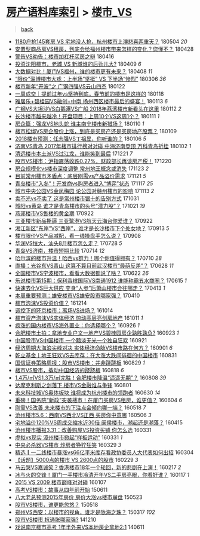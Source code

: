 [房产语料库索引](../../README.md)  > [楼市_VS](楼市_VS.md)
====
> [back](../README.md)

- [1180户抢145套房 VS 宅地没人抢，杭州楼市上演悲喜两重天？](http://jkwz.applinzi.com/ittc/7099212679833191440.html#1180%E6%88%B7%E6%8A%A2145%E5%A5%97%E6%88%BF+VS+%E5%AE%85%E5%9C%B0%E6%B2%A1%E4%BA%BA%E6%8A%A2%EF%BC%8C%E6%9D%AD%E5%B7%9E%E6%A5%BC%E5%B8%82%E4%B8%8A%E6%BC%94%E6%82%B2%E5%96%9C%E4%B8%A4%E9%87%8D%E5%A4%A9%EF%BC%9F) 180504 *20* 
- [安置型商品房VS租房，到底会给福州楼市带来怎样的变化？您懂不？](http://jkwz.applinzi.com/ittc/7097021497073992720.html#%E5%AE%89%E7%BD%AE%E5%9E%8B%E5%95%86%E5%93%81%E6%88%BFVS%E7%A7%9F%E6%88%BF%EF%BC%8C%E5%88%B0%E5%BA%95%E4%BC%9A%E7%BB%99%E7%A6%8F%E5%B7%9E%E6%A5%BC%E5%B8%82%E5%B8%A6%E6%9D%A5%E6%80%8E%E6%A0%B7%E7%9A%84%E5%8F%98%E5%8C%96%EF%BC%9F%E6%82%A8%E6%87%82%E4%B8%8D%EF%BC%9F) 180428  
- [警告VS劝告：楼市加杠杆买房之辩](http://jkwz.applinzi.com/ittc/7092532605830562827.html#%E8%AD%A6%E5%91%8AVS%E5%8A%9D%E5%91%8A%EF%BC%9A%E6%A5%BC%E5%B8%82%E5%8A%A0%E6%9D%A0%E6%9D%86%E4%B9%B0%E6%88%BF%E4%B9%8B%E8%BE%A9) 180416  
- [投资沈阳楼市，老城 VS 新城谁的后劲儿大?](http://jkwz.applinzi.com/ittc/7089957455104836619.html#%E6%8A%95%E8%B5%84%E6%B2%88%E9%98%B3%E6%A5%BC%E5%B8%82%EF%BC%8C%E8%80%81%E5%9F%8E+VS+%E6%96%B0%E5%9F%8E%E8%B0%81%E7%9A%84%E5%90%8E%E5%8A%B2%E5%84%BF%E5%A4%A7%3F) 180409 *6* 
- [大数据对比！厦门VS福州，谁的楼市更有未来？](http://jkwz.applinzi.com/ittc/7089519555175252998.html#%E5%A4%A7%E6%95%B0%E6%8D%AE%E5%AF%B9%E6%AF%94%EF%BC%81%E5%8E%A6%E9%97%A8VS%E7%A6%8F%E5%B7%9E%EF%BC%8C%E8%B0%81%E7%9A%84%E6%A5%BC%E5%B8%82%E6%9B%B4%E6%9C%89%E6%9C%AA%E6%9D%A5%EF%BC%9F) 180408 *11* 
- [“限价”淄博楼市大戏：上半场“坚挺” VS 下半场“惨烈”](http://jkwz.applinzi.com/ittc/7077357061245764614.html#%E2%80%9C%E9%99%90%E4%BB%B7%E2%80%9D%E6%B7%84%E5%8D%9A%E6%A5%BC%E5%B8%82%E5%A4%A7%E6%88%8F%EF%BC%9A%E4%B8%8A%E5%8D%8A%E5%9C%BA%E2%80%9C%E5%9D%9A%E6%8C%BA%E2%80%9D+VS+%E4%B8%8B%E5%8D%8A%E5%9C%BA%E2%80%9C%E6%83%A8%E7%83%88%E2%80%9D) 180306 *36* 
- [楼市新年“开波”之 广钢四强VS云山四杰](http://jkwz.applinzi.com/ittc/7061347400419902475.html#%E6%A5%BC%E5%B8%82%E6%96%B0%E5%B9%B4%E2%80%9C%E5%BC%80%E6%B3%A2%E2%80%9D%E4%B9%8B+%E5%B9%BF%E9%92%A2%E5%9B%9B%E5%BC%BAVS%E4%BA%91%E5%B1%B1%E5%9B%9B%E6%9D%B0) 180122  
- [一周成交｜提前过年vs坚持到底，春节前的楼市是这样的](http://jkwz.applinzi.com/ittc/7059912278722216976.html#%E4%B8%80%E5%91%A8%E6%88%90%E4%BA%A4%EF%BD%9C%E6%8F%90%E5%89%8D%E8%BF%87%E5%B9%B4vs%E5%9D%9A%E6%8C%81%E5%88%B0%E5%BA%95%EF%BC%8C%E6%98%A5%E8%8A%82%E5%89%8D%E7%9A%84%E6%A5%BC%E5%B8%82%E6%98%AF%E8%BF%99%E6%A0%B7%E7%9A%84) 180118  
- [雅居乐+碧桂园VS融创+中南 扬州西区楼市最后的盛宴！](http://jkwz.applinzi.com/ittc/7058075019395990539.html#%E9%9B%85%E5%B1%85%E4%B9%90%2B%E7%A2%A7%E6%A1%82%E5%9B%ADVS%E8%9E%8D%E5%88%9B%2B%E4%B8%AD%E5%8D%97+%E6%89%AC%E5%B7%9E%E8%A5%BF%E5%8C%BA%E6%A5%BC%E5%B8%82%E6%9C%80%E5%90%8E%E7%9A%84%E7%9B%9B%E5%AE%B4%EF%BC%81) 180113 *6* 
- [广钢VS大坦沙VS白鹅潭VS广船 2018年荔湾楼市新看头在这里](http://jkwz.applinzi.com/ittc/7057739521242694662.html#%E5%B9%BF%E9%92%A2VS%E5%A4%A7%E5%9D%A6%E6%B2%99VS%E7%99%BD%E9%B9%85%E6%BD%ADVS%E5%B9%BF%E8%88%B9+2018%E5%B9%B4%E8%8D%94%E6%B9%BE%E6%A5%BC%E5%B8%82%E6%96%B0%E7%9C%8B%E5%A4%B4%E5%9C%A8%E8%BF%99%E9%87%8C) 180112 *2* 
- [长沙楼市越来越冷！开盘项目：上周10个VS这周1个？](http://jkwz.applinzi.com/ittc/7057264367827944459.html#%E9%95%BF%E6%B2%99%E6%A5%BC%E5%B8%82%E8%B6%8A%E6%9D%A5%E8%B6%8A%E5%86%B7%EF%BC%81%E5%BC%80%E7%9B%98%E9%A1%B9%E7%9B%AE%EF%BC%9A%E4%B8%8A%E5%91%A810%E4%B8%AAVS%E8%BF%99%E5%91%A81%E4%B8%AA%EF%BC%9F) 180111 *1* 
- [房企篇：强龙VS地头蛇 谁主南宁楼市新猎场？](http://jkwz.applinzi.com/ittc/7056909270241510406.html#%E6%88%BF%E4%BC%81%E7%AF%87%EF%BC%9A%E5%BC%BA%E9%BE%99VS%E5%9C%B0%E5%A4%B4%E8%9B%87+%E8%B0%81%E4%B8%BB%E5%8D%97%E5%AE%81%E6%A5%BC%E5%B8%82%E6%96%B0%E7%8C%8E%E5%9C%BA%EF%BC%9F) 180110 *1* 
- [楼市松绑VS房企股价上涨，到底是买房产还是买房地产股票？](http://jkwz.applinzi.com/ittc/7056575445208663056.html#%E6%A5%BC%E5%B8%82%E6%9D%BE%E7%BB%91VS%E6%88%BF%E4%BC%81%E8%82%A1%E4%BB%B7%E4%B8%8A%E6%B6%A8%EF%BC%8C%E5%88%B0%E5%BA%95%E6%98%AF%E4%B9%B0%E6%88%BF%E4%BA%A7%E8%BF%98%E6%98%AF%E4%B9%B0%E6%88%BF%E5%9C%B0%E4%BA%A7%E8%82%A1%E7%A5%A8%EF%BC%9F) 180109  
- [2018楼市预测：任志强VS丁祖昱，你听谁的？](http://jkwz.applinzi.com/ittc/7055254238987289610.html#2018%E6%A5%BC%E5%B8%82%E9%A2%84%E6%B5%8B%EF%BC%9A%E4%BB%BB%E5%BF%97%E5%BC%BAVS%E4%B8%81%E7%A5%96%E6%98%B1%EF%BC%8C%E4%BD%A0%E5%90%AC%E8%B0%81%E7%9A%84%EF%BC%9F) 180106 *5* 
- [济南VS青岛 2017年楼市排行榜对对碰 中海济南登顶 万科青岛折桂](http://jkwz.applinzi.com/ittc/7053939300251468810.html#%E6%B5%8E%E5%8D%97VS%E9%9D%92%E5%B2%9B+2017%E5%B9%B4%E6%A5%BC%E5%B8%82%E6%8E%92%E8%A1%8C%E6%A6%9C%E5%AF%B9%E5%AF%B9%E7%A2%B0+%E4%B8%AD%E6%B5%B7%E6%B5%8E%E5%8D%97%E7%99%BB%E9%A1%B6+%E4%B8%87%E7%A7%91%E9%9D%92%E5%B2%9B%E6%8A%98%E6%A1%82) 180102 *1* 
- [清远楼市本土派VS过江龙，谁能笑到最后](http://jkwz.applinzi.com/ittc/7049659827540722704.html#%E6%B8%85%E8%BF%9C%E6%A5%BC%E5%B8%82%E6%9C%AC%E5%9C%9F%E6%B4%BEVS%E8%BF%87%E6%B1%9F%E9%BE%99%EF%BC%8C%E8%B0%81%E8%83%BD%E7%AC%91%E5%88%B0%E6%9C%80%E5%90%8E) 171221 *7* 
- [股市VS楼市：沪指震荡收跌0.27%，财政部长再谈房产税！](http://jkwz.applinzi.com/ittc/7049214255801304081.html#%E8%82%A1%E5%B8%82VS%E6%A5%BC%E5%B8%82%EF%BC%9A%E6%B2%AA%E6%8C%87%E9%9C%87%E8%8D%A1%E6%94%B6%E8%B7%8C0.27%25%EF%BC%8C%E8%B4%A2%E6%94%BF%E9%83%A8%E9%95%BF%E5%86%8D%E8%B0%88%E6%88%BF%E4%BA%A7%E7%A8%8E%EF%BC%81) 171220  
- [房企规模化vs楼市深度调整 常州地王概念或消失](http://jkwz.applinzi.com/ittc/7039161065508701201.html#%E6%88%BF%E4%BC%81%E8%A7%84%E6%A8%A1%E5%8C%96vs%E6%A5%BC%E5%B8%82%E6%B7%B1%E5%BA%A6%E8%B0%83%E6%95%B4+%E5%B8%B8%E5%B7%9E%E5%9C%B0%E7%8E%8B%E6%A6%82%E5%BF%B5%E6%88%96%E6%B6%88%E5%A4%B1) 171123 *2* 
- [目前常州楼市矛盾点：底层刚需vs产品溢价需求](http://jkwz.applinzi.com/ittc/7038427051495785488.html#%E7%9B%AE%E5%89%8D%E5%B8%B8%E5%B7%9E%E6%A5%BC%E5%B8%82%E7%9F%9B%E7%9B%BE%E7%82%B9%EF%BC%9A%E5%BA%95%E5%B1%82%E5%88%9A%E9%9C%80vs%E4%BA%A7%E5%93%81%E6%BA%A2%E4%BB%B7%E9%9C%80%E6%B1%82) 171121 *5* 
- [青岛楼市“入冬”！开发商vs购房者进入“博弈”状态](http://jkwz.applinzi.com/ittc/7036977052048180240.html#%E9%9D%92%E5%B2%9B%E6%A5%BC%E5%B8%82%E2%80%9C%E5%85%A5%E5%86%AC%E2%80%9D%EF%BC%81%E5%BC%80%E5%8F%91%E5%95%86vs%E8%B4%AD%E6%88%BF%E8%80%85%E8%BF%9B%E5%85%A5%E2%80%9C%E5%8D%9A%E5%BC%88%E2%80%9D%E7%8A%B6%E6%80%81) 171117 *25* 
- [城市中央公园VS金凤梅园 论公园对赣州楼市的影响](http://jkwz.applinzi.com/ittc/7035476794663240720.html#%E5%9F%8E%E5%B8%82%E4%B8%AD%E5%A4%AE%E5%85%AC%E5%9B%ADVS%E9%87%91%E5%87%A4%E6%A2%85%E5%9B%AD+%E8%AE%BA%E5%85%AC%E5%9B%AD%E5%AF%B9%E8%B5%A3%E5%B7%9E%E6%A5%BC%E5%B8%82%E7%9A%84%E5%BD%B1%E5%93%8D) 171113 *2* 
- [卖不光vs不卖了 这是常州楼市银十的告别方式](http://jkwz.applinzi.com/ittc/7030615470393263121.html#%E5%8D%96%E4%B8%8D%E5%85%89vs%E4%B8%8D%E5%8D%96%E4%BA%86+%E8%BF%99%E6%98%AF%E5%B8%B8%E5%B7%9E%E6%A5%BC%E5%B8%82%E9%93%B6%E5%8D%81%E7%9A%84%E5%91%8A%E5%88%AB%E6%96%B9%E5%BC%8F) 171031  
- [城阳vs黄岛 谁才是青岛楼市的头号“潜力股”？](http://jkwz.applinzi.com/ittc/7026783398515966993.html#%E5%9F%8E%E9%98%B3vs%E9%BB%84%E5%B2%9B+%E8%B0%81%E6%89%8D%E6%98%AF%E9%9D%92%E5%B2%9B%E6%A5%BC%E5%B8%82%E7%9A%84%E5%A4%B4%E5%8F%B7%E2%80%9C%E6%BD%9C%E5%8A%9B%E8%82%A1%E2%80%9D%EF%BC%9F) 171021 *19* 
- [燕郊楼市VS售楼的黄金期](http://jkwz.applinzi.com/ittc/7016243831966794768.html#%E7%87%95%E9%83%8A%E6%A5%BC%E5%B8%82VS%E5%94%AE%E6%A5%BC%E7%9A%84%E9%BB%84%E9%87%91%E6%9C%9F) 170922  
- [三亚楼市新品撕逼 三亚鹭港VS航天云海台你爱谁？](http://jkwz.applinzi.com/ittc/7016154326861612048.html#%E4%B8%89%E4%BA%9A%E6%A5%BC%E5%B8%82%E6%96%B0%E5%93%81%E6%92%95%E9%80%BC+%E4%B8%89%E4%BA%9A%E9%B9%AD%E6%B8%AFVS%E8%88%AA%E5%A4%A9%E4%BA%91%E6%B5%B7%E5%8F%B0%E4%BD%A0%E7%88%B1%E8%B0%81%EF%BC%9F) 170922  
- [湘江新区“东岸”VS“西岸”，谁才是长沙楼市下个处女地？](http://jkwz.applinzi.com/ittc/7012803025884939281.html#%E6%B9%98%E6%B1%9F%E6%96%B0%E5%8C%BA%E2%80%9C%E4%B8%9C%E5%B2%B8%E2%80%9DVS%E2%80%9C%E8%A5%BF%E5%B2%B8%E2%80%9D%EF%BC%8C%E8%B0%81%E6%89%8D%E6%98%AF%E9%95%BF%E6%B2%99%E6%A5%BC%E5%B8%82%E4%B8%8B%E4%B8%AA%E5%A4%84%E5%A5%B3%E5%9C%B0%EF%BC%9F) 170913 *5* 
- [楼市限价VS产品减配，看一线操盘手怎么说？](http://jkwz.applinzi.com/ittc/7011028423886242832.html#%E6%A5%BC%E5%B8%82%E9%99%90%E4%BB%B7VS%E4%BA%A7%E5%93%81%E5%87%8F%E9%85%8D%EF%BC%8C%E7%9C%8B%E4%B8%80%E7%BA%BF%E6%93%8D%E7%9B%98%E6%89%8B%E6%80%8E%E4%B9%88%E8%AF%B4%EF%BC%9F) 170908  
- [华润VS恒大，汕头8月楼市怎么走？](http://jkwz.applinzi.com/ittc/6995362000769909777.html#%E5%8D%8E%E6%B6%A6VS%E6%81%92%E5%A4%A7%EF%BC%8C%E6%B1%95%E5%A4%B48%E6%9C%88%E6%A5%BC%E5%B8%82%E6%80%8E%E4%B9%88%E8%B5%B0%EF%BC%9F) 170728 *5* 
- [青岛VS济南，楼市短期比较](http://jkwz.applinzi.com/ittc/6990091366892569616.html#%E9%9D%92%E5%B2%9BVS%E6%B5%8E%E5%8D%97%EF%BC%8C%E6%A5%BC%E5%B8%82%E7%9F%AD%E6%9C%9F%E6%AF%94%E8%BE%83) 170714 *12* 
- [哈尔滨的楼市升温！哈西vs群力！哪个你值得拥有？](http://jkwz.applinzi.com/ittc/6988673299872482309.html#%E5%93%88%E5%B0%94%E6%BB%A8%E7%9A%84%E6%A5%BC%E5%B8%82%E5%8D%87%E6%B8%A9%EF%BC%81%E5%93%88%E8%A5%BFvs%E7%BE%A4%E5%8A%9B%EF%BC%81%E5%93%AA%E4%B8%AA%E4%BD%A0%E5%80%BC%E5%BE%97%E6%8B%A5%E6%9C%89%EF%BC%9F) 170710 *28* 
- [直播：光谷东VS青山 这算不算目前武汉楼市“最萌反差”？](http://jkwz.applinzi.com/ittc/6984286039626482693.html#%E7%9B%B4%E6%92%AD%EF%BC%9A%E5%85%89%E8%B0%B7%E4%B8%9CVS%E9%9D%92%E5%B1%B1+%E8%BF%99%E7%AE%97%E4%B8%8D%E7%AE%97%E7%9B%AE%E5%89%8D%E6%AD%A6%E6%B1%89%E6%A5%BC%E5%B8%82%E2%80%9C%E6%9C%80%E8%90%8C%E5%8F%8D%E5%B7%AE%E2%80%9D%EF%BC%9F) 170628 *11* 
- [全国楼市VS宁波楼市，看看大数据都说了啥？](http://jkwz.applinzi.com/ittc/6982004447335941125.html#%E5%85%A8%E5%9B%BD%E6%A5%BC%E5%B8%82VS%E5%AE%81%E6%B3%A2%E6%A5%BC%E5%B8%82%EF%BC%8C%E7%9C%8B%E7%9C%8B%E5%A4%A7%E6%95%B0%E6%8D%AE%E9%83%BD%E8%AF%B4%E4%BA%86%E5%95%A5%EF%BC%9F) 170622 *26* 
- [乐说楼市第15期：保利香槟国际VS南通1912 谁能称霸五水商圈？](http://jkwz.applinzi.com/ittc/6979415651805299717.html#%E4%B9%90%E8%AF%B4%E6%A5%BC%E5%B8%82%E7%AC%AC15%E6%9C%9F%EF%BC%9A%E4%BF%9D%E5%88%A9%E9%A6%99%E6%A7%9F%E5%9B%BD%E9%99%85VS%E5%8D%97%E9%80%9A1912+%E8%B0%81%E8%83%BD%E7%A7%B0%E9%9C%B8%E4%BA%94%E6%B0%B4%E5%95%86%E5%9C%88%EF%BC%9F) 170615 *1* 
- [快速去化VS巨大供应 变身“人参”后萧山楼市会往哪走？](http://jkwz.applinzi.com/ittc/6956026626793014276.html#%E5%BF%AB%E9%80%9F%E5%8E%BB%E5%8C%96VS%E5%B7%A8%E5%A4%A7%E4%BE%9B%E5%BA%94+%E5%8F%98%E8%BA%AB%E2%80%9C%E4%BA%BA%E5%8F%82%E2%80%9D%E5%90%8E%E8%90%A7%E5%B1%B1%E6%A5%BC%E5%B8%82%E4%BC%9A%E5%BE%80%E5%93%AA%E8%B5%B0%EF%BC%9F) 170413 *1* 
- [本周重要预测：雄安楼市VS雄安股市哪家强？](http://jkwz.applinzi.com/ittc/6953855002136282117.html#%E6%9C%AC%E5%91%A8%E9%87%8D%E8%A6%81%E9%A2%84%E6%B5%8B%EF%BC%9A%E9%9B%84%E5%AE%89%E6%A5%BC%E5%B8%82VS%E9%9B%84%E5%AE%89%E8%82%A1%E5%B8%82%E5%93%AA%E5%AE%B6%E5%BC%BA%EF%BC%9F) 170410  
- [楼市泡沫VS投资价值？](http://jkwz.applinzi.com/ittc/6911511203158688773.html#%E6%A5%BC%E5%B8%82%E6%B3%A1%E6%B2%ABVS%E6%8A%95%E8%B5%84%E4%BB%B7%E5%80%BC%EF%BC%9F) 161214  
- [调控下的环京楼市：离场VS进场？](http://jkwz.applinzi.com/ittc/6888670168158307332.html#%E8%B0%83%E6%8E%A7%E4%B8%8B%E7%9A%84%E7%8E%AF%E4%BA%AC%E6%A5%BC%E5%B8%82%EF%BC%9A%E7%A6%BB%E5%9C%BAVS%E8%BF%9B%E5%9C%BA%EF%BC%9F) 161014  
- [楼市资产泡沫VS实体经济   惊动高层亮剑房地产](http://jkwz.applinzi.com/ittc/6887840226973582340.html#%E6%A5%BC%E5%B8%82%E8%B5%84%E4%BA%A7%E6%B3%A1%E6%B2%ABVS%E5%AE%9E%E4%BD%93%E7%BB%8F%E6%B5%8E+++%E6%83%8A%E5%8A%A8%E9%AB%98%E5%B1%82%E4%BA%AE%E5%89%91%E6%88%BF%E5%9C%B0%E4%BA%A7) 161011 *1* 
- [疯涨的国内楼市VS海外置业：你选择哪个？](http://jkwz.applinzi.com/ittc/6882088616905409540.html#%E7%96%AF%E6%B6%A8%E7%9A%84%E5%9B%BD%E5%86%85%E6%A5%BC%E5%B8%82VS%E6%B5%B7%E5%A4%96%E7%BD%AE%E4%B8%9A%EF%BC%9A%E4%BD%A0%E9%80%89%E6%8B%A9%E5%93%AA%E4%B8%AA%EF%BC%9F) 160926 *1* 
- [合肥楼市土拍：拿地专业户文一地产VS碧桂园房企孰胜孰负?](http://jkwz.applinzi.com/ittc/6881011969112425476.html#%E5%90%88%E8%82%A5%E6%A5%BC%E5%B8%82%E5%9C%9F%E6%8B%8D%EF%BC%9A%E6%8B%BF%E5%9C%B0%E4%B8%93%E4%B8%9A%E6%88%B7%E6%96%87%E4%B8%80%E5%9C%B0%E4%BA%A7VS%E7%A2%A7%E6%A1%82%E5%9B%AD%E6%88%BF%E4%BC%81%E5%AD%B0%E8%83%9C%E5%AD%B0%E8%B4%9F%3F) 160923 *1* 
- [中国股市VS中国楼市  一个黯淡无光一个独自狂欢](http://jkwz.applinzi.com/ittc/6880275233705034757.html#%E4%B8%AD%E5%9B%BD%E8%82%A1%E5%B8%82VS%E4%B8%AD%E5%9B%BD%E6%A5%BC%E5%B8%82++%E4%B8%80%E4%B8%AA%E9%BB%AF%E6%B7%A1%E6%97%A0%E5%85%89%E4%B8%80%E4%B8%AA%E7%8B%AC%E8%87%AA%E7%8B%82%E6%AC%A2) 160921  
- [经济周期大海浪尖峰对决  实体经济命脉VS楼市路在何方？](http://jkwz.applinzi.com/ittc/6873002464650986501.html#%E7%BB%8F%E6%B5%8E%E5%91%A8%E6%9C%9F%E5%A4%A7%E6%B5%B7%E6%B5%AA%E5%B0%96%E5%B3%B0%E5%AF%B9%E5%86%B3++%E5%AE%9E%E4%BD%93%E7%BB%8F%E6%B5%8E%E5%91%BD%E8%84%89VS%E6%A5%BC%E5%B8%82%E8%B7%AF%E5%9C%A8%E4%BD%95%E6%96%B9%EF%BC%9F) 160901 *6* 
- [乾立基金丨地王狂欢VS去库存：在大涨大跌间徘徊的中国楼市](http://jkwz.applinzi.com/ittc/6872478689954104325.html#%E4%B9%BE%E7%AB%8B%E5%9F%BA%E9%87%91%E4%B8%A8%E5%9C%B0%E7%8E%8B%E7%8B%82%E6%AC%A2VS%E5%8E%BB%E5%BA%93%E5%AD%98%EF%BC%9A%E5%9C%A8%E5%A4%A7%E6%B6%A8%E5%A4%A7%E8%B7%8C%E9%97%B4%E5%BE%98%E5%BE%8A%E7%9A%84%E4%B8%AD%E5%9B%BD%E6%A5%BC%E5%B8%82) 160831  
- [国信证券策略周报：股市VS楼市：并非跷跷板](http://jkwz.applinzi.com/ittc/6871735588075602948.html#%E5%9B%BD%E4%BF%A1%E8%AF%81%E5%88%B8%E7%AD%96%E7%95%A5%E5%91%A8%E6%8A%A5%EF%BC%9A%E8%82%A1%E5%B8%82VS%E6%A5%BC%E5%B8%82%EF%BC%9A%E5%B9%B6%E9%9D%9E%E8%B7%B7%E8%B7%B7%E6%9D%BF) 160829 *1* 
- [楼市VS股市，撬动中国经济的跷跷板](http://jkwz.applinzi.com/ittc/6867732935498793989.html#%E6%A5%BC%E5%B8%82VS%E8%82%A1%E5%B8%82%EF%BC%8C%E6%92%AC%E5%8A%A8%E4%B8%AD%E5%9B%BD%E7%BB%8F%E6%B5%8E%E7%9A%84%E8%B7%B7%E8%B7%B7%E6%9D%BF) 160818 *6* 
- [1.4万/㎡VS1.3万/㎡完胜！合肥楼市降温“遥遥无期”？](http://jkwz.applinzi.com/ittc/6863921201013064708.html#1.4%E4%B8%87%2F%E3%8E%A1VS1.3%E4%B8%87%2F%E3%8E%A1%E5%AE%8C%E8%83%9C%EF%BC%81%E5%90%88%E8%82%A5%E6%A5%BC%E5%B8%82%E9%99%8D%E6%B8%A9%E2%80%9C%E9%81%A5%E9%81%A5%E6%97%A0%E6%9C%9F%E2%80%9D%EF%BC%9F) 160808 *39* 
- [达摩克利斯之剑落下 楼市VS金融谁与争锋](http://jkwz.applinzi.com/ittc/6861483538976867332.html#%E8%BE%BE%E6%91%A9%E5%85%8B%E5%88%A9%E6%96%AF%E4%B9%8B%E5%89%91%E8%90%BD%E4%B8%8B+%E6%A5%BC%E5%B8%82VS%E9%87%91%E8%9E%8D%E8%B0%81%E4%B8%8E%E4%BA%89%E9%94%8B) 160801  
- [未来科技城VS奥体板块 谁将成为杭州楼市的领跑者](http://jkwz.applinzi.com/ittc/6849419562407429125.html#%E6%9C%AA%E6%9D%A5%E7%A7%91%E6%8A%80%E5%9F%8EVS%E5%A5%A5%E4%BD%93%E6%9D%BF%E5%9D%97+%E8%B0%81%E5%B0%86%E6%88%90%E4%B8%BA%E6%9D%AD%E5%B7%9E%E6%A5%BC%E5%B8%82%E7%9A%84%E9%A2%86%E8%B7%91%E8%80%85) 160630 *14* 
- [重磅！国务院“新政”突袭楼市！在厦门买房VS租房，谁更值？](http://jkwz.applinzi.com/ittc/6840013925558780933.html#%E9%87%8D%E7%A3%85%EF%BC%81%E5%9B%BD%E5%8A%A1%E9%99%A2%E2%80%9C%E6%96%B0%E6%94%BF%E2%80%9D%E7%AA%81%E8%A2%AD%E6%A5%BC%E5%B8%82%EF%BC%81%E5%9C%A8%E5%8E%A6%E9%97%A8%E4%B9%B0%E6%88%BFVS%E7%A7%9F%E6%88%BF%EF%BC%8C%E8%B0%81%E6%9B%B4%E5%80%BC%EF%BC%9F) 160604 *6* 
- [刚需VS改善 未来楼市的下注点会倾向哪一端？](http://jkwz.applinzi.com/ittc/6832779059435930628.html#%E5%88%9A%E9%9C%80VS%E6%94%B9%E5%96%84+%E6%9C%AA%E6%9D%A5%E6%A5%BC%E5%B8%82%E7%9A%84%E4%B8%8B%E6%B3%A8%E7%82%B9%E4%BC%9A%E5%80%BE%E5%90%91%E5%93%AA%E4%B8%80%E7%AB%AF%EF%BC%9F) 160518 *7* 
- [沧州楼市5.6：西南VS西北VS正西 买房你中意哪](http://jkwz.applinzi.com/ittc/6829025269968798724.html#%E6%B2%A7%E5%B7%9E%E6%A5%BC%E5%B8%825.6%EF%BC%9A%E8%A5%BF%E5%8D%97VS%E8%A5%BF%E5%8C%97VS%E6%AD%A3%E8%A5%BF+%E4%B9%B0%E6%88%BF%E4%BD%A0%E4%B8%AD%E6%84%8F%E5%93%AA) 160506 *3* 
- [宅地溢价120%VS周成交缩水近30倍 闽侯楼市，潮起还是潮落？](http://jkwz.applinzi.com/ittc/6821384799167972357.html#%E5%AE%85%E5%9C%B0%E6%BA%A2%E4%BB%B7120%25VS%E5%91%A8%E6%88%90%E4%BA%A4%E7%BC%A9%E6%B0%B4%E8%BF%9130%E5%80%8D+%E9%97%BD%E4%BE%AF%E6%A5%BC%E5%B8%82%EF%BC%8C%E6%BD%AE%E8%B5%B7%E8%BF%98%E6%98%AF%E6%BD%AE%E8%90%BD%EF%BC%9F) 160415  
- [沧州楼市播报3.31：改善购屋VS投资买铺 你怎么选](http://jkwz.applinzi.com/ittc/6815668740876141573.html#%E6%B2%A7%E5%B7%9E%E6%A5%BC%E5%B8%82%E6%92%AD%E6%8A%A53.31%EF%BC%9A%E6%94%B9%E5%96%84%E8%B4%AD%E5%B1%8BVS%E6%8A%95%E8%B5%84%E4%B9%B0%E9%93%BA+%E4%BD%A0%E6%80%8E%E4%B9%88%E9%80%89) 160331  
- [虚拟vs现实 漳州楼市掀起“样板运动”](http://jkwz.applinzi.com/ittc/6815667921313334277.html#%E8%99%9A%E6%8B%9Fvs%E7%8E%B0%E5%AE%9E+%E6%BC%B3%E5%B7%9E%E6%A5%BC%E5%B8%82%E6%8E%80%E8%B5%B7%E2%80%9C%E6%A0%B7%E6%9D%BF%E8%BF%90%E5%8A%A8%E2%80%9D) 160331 *1* 
- [中央必杀器VS楼市 炒房者狰狞狂笑](http://jkwz.applinzi.com/ittc/6814730219961189380.html#%E4%B8%AD%E5%A4%AE%E5%BF%85%E6%9D%80%E5%99%A8VS%E6%A5%BC%E5%B8%82+%E7%82%92%E6%88%BF%E8%80%85%E7%8B%B0%E7%8B%9E%E7%8B%82%E7%AC%91) 160329 *3* 
- [精选┃一二线楼市暴涨vs66亿平米库存看政协委员人大代表如何出招](http://jkwz.applinzi.com/ittc/6805828452791878661.html#%E7%B2%BE%E9%80%89%E2%94%83%E4%B8%80%E4%BA%8C%E7%BA%BF%E6%A5%BC%E5%B8%82%E6%9A%B4%E6%B6%A8vs66%E4%BA%BF%E5%B9%B3%E7%B1%B3%E5%BA%93%E5%AD%98%E7%9C%8B%E6%94%BF%E5%8D%8F%E5%A7%94%E5%91%98%E4%BA%BA%E5%A4%A7%E4%BB%A3%E8%A1%A8%E5%A6%82%E4%BD%95%E5%87%BA%E6%8B%9B) 160304  
- [【话题】5000点的楼市 VS 2600点的股市](http://jkwz.applinzi.com/ittc/6804326483212370949.html#%E3%80%90%E8%AF%9D%E9%A2%98%E3%80%915000%E7%82%B9%E7%9A%84%E6%A5%BC%E5%B8%82+VS+2600%E7%82%B9%E7%9A%84%E8%82%A1%E5%B8%82) 160229 *3* 
- [马云哭VS嘉诚笑？香港楼市18年一个轮回，新的悲剧在上演！](http://jkwz.applinzi.com/ittc/6799854263698195461.html#%E9%A9%AC%E4%BA%91%E5%93%ADVS%E5%98%89%E8%AF%9A%E7%AC%91%EF%BC%9F%E9%A6%99%E6%B8%AF%E6%A5%BC%E5%B8%8218%E5%B9%B4%E4%B8%80%E4%B8%AA%E8%BD%AE%E5%9B%9E%EF%BC%8C%E6%96%B0%E7%9A%84%E6%82%B2%E5%89%A7%E5%9C%A8%E4%B8%8A%E6%BC%94%EF%BC%81) 160217 *2* 
- [冰与火的交锋！厦门一手楼市冷清开年VS二手房亮眼，你看好谁？](http://jkwz.applinzi.com/ittc/6788205330563597317.html#%E5%86%B0%E4%B8%8E%E7%81%AB%E7%9A%84%E4%BA%A4%E9%94%8B%EF%BC%81%E5%8E%A6%E9%97%A8%E4%B8%80%E6%89%8B%E6%A5%BC%E5%B8%82%E5%86%B7%E6%B8%85%E5%BC%80%E5%B9%B4VS%E4%BA%8C%E6%89%8B%E6%88%BF%E4%BA%AE%E7%9C%BC%EF%BC%8C%E4%BD%A0%E7%9C%8B%E5%A5%BD%E8%B0%81%EF%BC%9F) 160117 *1* 
- [2015 VS 2009 楼市巅峰对对碰](http://jkwz.applinzi.com/ittc/6784606019439297541.html#2015+VS+2009+%E6%A5%BC%E5%B8%82%E5%B7%85%E5%B3%B0%E5%AF%B9%E5%AF%B9%E7%A2%B0) 160107  
- [高考VS楼市：故事从四年前开始](http://jkwz.applinzi.com/ittc/547650611419107356.html#%E9%AB%98%E8%80%83VS%E6%A5%BC%E5%B8%82%EF%BC%9A%E6%95%85%E4%BA%8B%E4%BB%8E%E5%9B%9B%E5%B9%B4%E5%89%8D%E5%BC%80%E5%A7%8B) 150611  
- [八大老总预测2015年房价 房价大涨vs楼市崩盘](http://jkwz.applinzi.com/ittc/547650611416201235.html#%E5%85%AB%E5%A4%A7%E8%80%81%E6%80%BB%E9%A2%84%E6%B5%8B2015%E5%B9%B4%E6%88%BF%E4%BB%B7+%E6%88%BF%E4%BB%B7%E5%A4%A7%E6%B6%A8vs%E6%A5%BC%E5%B8%82%E5%B4%A9%E7%9B%98) 150523  
- [股市VS楼市，谁更能忽悠？](http://jkwz.applinzi.com/ittc/547650611409831691.html#%E8%82%A1%E5%B8%82VS%E6%A5%BC%E5%B8%82%EF%BC%8C%E8%B0%81%E6%9B%B4%E8%83%BD%E5%BF%BD%E6%82%A0%EF%BC%9F) 150518  
- [郑州VS西安：以楼市的视角，谁才是陇海之珠？](http://jkwz.applinzi.com/ittc/547650611393478085.html#%E9%83%91%E5%B7%9EVS%E8%A5%BF%E5%AE%89%EF%BC%9A%E4%BB%A5%E6%A5%BC%E5%B8%82%E7%9A%84%E8%A7%86%E8%A7%92%EF%BC%8C%E8%B0%81%E6%89%8D%E6%98%AF%E9%99%87%E6%B5%B7%E4%B9%8B%E7%8F%A0%EF%BC%9F) 150317 *102* 
- [股市VS楼市 抗通胀哪家强?](http://jkwz.applinzi.com/ittc/547650611380305937.html#%E8%82%A1%E5%B8%82VS%E6%A5%BC%E5%B8%82+%E6%8A%97%E9%80%9A%E8%83%80%E5%93%AA%E5%AE%B6%E5%BC%BA%3F) 141210  
- [戏说南京楼市高考 1年半外来VS本地房企拿地2:1](http://jkwz.applinzi.com/ittc/547650611366274839.html#%E6%88%8F%E8%AF%B4%E5%8D%97%E4%BA%AC%E6%A5%BC%E5%B8%82%E9%AB%98%E8%80%83+1%E5%B9%B4%E5%8D%8A%E5%A4%96%E6%9D%A5VS%E6%9C%AC%E5%9C%B0%E6%88%BF%E4%BC%81%E6%8B%BF%E5%9C%B02%3A1) 140611  
